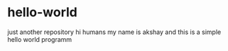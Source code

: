# hello-world
just another repository
hi humans 
my name is akshay
and this is a simple hello world programm
